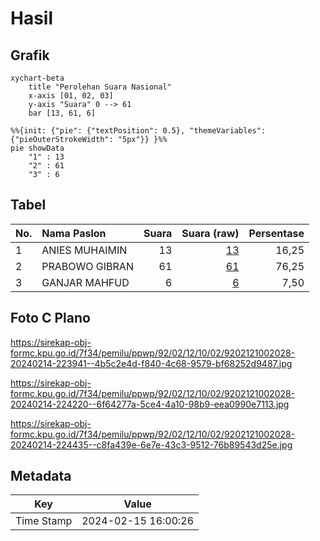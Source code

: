 # Hasil

## Grafik

```mermaid
xychart-beta
    title "Perolehan Suara Nasional"
    x-axis [01, 02, 03]
    y-axis "Suara" 0 --> 61
    bar [13, 61, 6]
```

```mermaid
%%{init: {"pie": {"textPosition": 0.5}, "themeVariables": {"pieOuterStrokeWidth": "5px"}} }%%
pie showData
    "1" : 13
    "2" : 61
    "3" : 6
```

## Tabel

| No. | Nama Paslon    | Suara | Suara (raw) | Persentase |
|:--- |:-------------- | -----:| -----------:| ----------:|
| 1   | ANIES MUHAIMIN | 13    | [13][p-1]   | 16,25      |
| 2   | PRABOWO GIBRAN | 61    | [61][p-2]   | 76,25      |
| 3   | GANJAR MAHFUD  | 6     | [6][p-3]    | 7,50       |


[p-1]: https://github.com/gigit-pemilu/pemilu-2024/blob/main/pilpres/hitung-suara/sub/92-papua-barat/sub/02-manokwari/sub/12-manokwari-barat/sub/1002-sanggeng/sub/028-tps/sub/paslon-1.txt
[p-2]: https://github.com/gigit-pemilu/pemilu-2024/blob/main/pilpres/hitung-suara/sub/92-papua-barat/sub/02-manokwari/sub/12-manokwari-barat/sub/1002-sanggeng/sub/028-tps/sub/paslon-2.txt
[p-3]: https://github.com/gigit-pemilu/pemilu-2024/blob/main/pilpres/hitung-suara/sub/92-papua-barat/sub/02-manokwari/sub/12-manokwari-barat/sub/1002-sanggeng/sub/028-tps/sub/paslon-3.txt

## Foto C Plano

https://sirekap-obj-formc.kpu.go.id/7f34/pemilu/ppwp/92/02/12/10/02/9202121002028-20240214-223941--4b5c2e4d-f840-4c68-9579-bf68252d9487.jpg

https://sirekap-obj-formc.kpu.go.id/7f34/pemilu/ppwp/92/02/12/10/02/9202121002028-20240214-224220--6f64277a-5ce4-4a10-98b9-eea0990e7113.jpg

https://sirekap-obj-formc.kpu.go.id/7f34/pemilu/ppwp/92/02/12/10/02/9202121002028-20240214-224435--c8fa439e-6e7e-43c3-9512-76b89543d25e.jpg


## Metadata

| Key        | Value               |
| ---------- | ------------------- |
| Time Stamp | 2024-02-15 16:00:26 |



